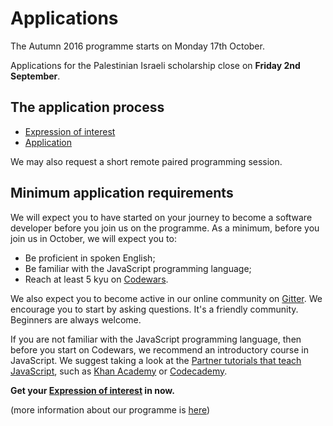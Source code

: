 # Applications

The Autumn 2016 programme starts on Monday 17th October. 

Applications for the Palestinian Israeli scholarship close on **Friday 2nd September**.

## The application process

+ [Expression of interest](interest.html)
+ [Application](apply.html)

We may also request a short remote paired programming session.

## Minimum application requirements

We will expect you to have started on your journey to become a software developer before you join us on the programme. As a minimum, before you join us in October, we will expect you to:

+ Be proficient in spoken English;
+ Be familiar with the JavaScript programming language;
+ Reach at least 5 kyu on [Codewars](http://www.codewars.com/?language=javascript).

We also expect you to become active in our online community on [Gitter](https://gitter.im/codingforeveryone). We encourage you to start by asking questions. It's a friendly community. Beginners are always welcome.  

If you are not familiar with the JavaScript programming language, then before you start on Codewars, we recommend an introductory course in JavaScript. We suggest taking a look at the [Partner tutorials that teach JavaScript](https://code.org/learn), such as [Khan Academy](https://www.khanacademy.org/computing/hour-of-code/hour-of-drawing-code/v/welcome-hour-of-code) or [Codecademy](https://www.codecademy.com/hour-of-code).

**Get your [Expression of interest](interest.html) in now.**

(more information about our programme is [here](/academy/))